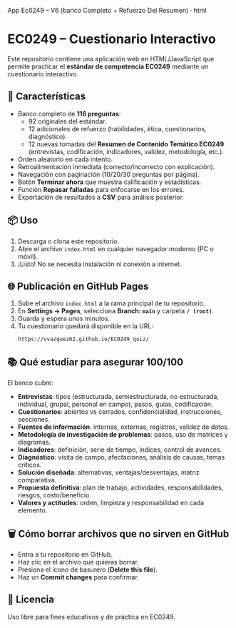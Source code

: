 App Ec0249 – V6 (banco Completo + Refuerzo Del Resumen)
· html
# EC0249 – Cuestionario Interactivo

Este repositorio contiene una aplicación web en HTML/JavaScript que permite practicar el **estándar de competencia EC0249** mediante un cuestionario interactivo.

## 🚀 Características
- Banco completo de **116 preguntas**:
  - 92 originales del estándar.
  - 12 adicionales de refuerzo (habilidades, ética, cuestionarios, diagnóstico).
  - 12 nuevas tomadas del **Resumen de Contenido Temático EC0249** (entrevistas, codificación, indicadores, validez, metodología, etc.).
- Orden aleatorio en cada intento.
- Retroalimentación inmediata (correcto/incorrecto con explicación).
- Navegación con paginación (10/20/30 preguntas por página).
- Botón **Terminar ahora** que muestra calificación y estadísticas.
- Función **Repasar falladas** para enfocarse en los errores.
- Exportación de resultados a **CSV** para análisis posterior.

## 📦 Uso
1. Descarga o clona este repositorio.
2. Abre el archivo `index.html` en cualquier navegador moderno (PC o móvil).
3. ¡Listo! No se necesita instalación ni conexión a internet.

## 🌐 Publicación en GitHub Pages
1. Sube el archivo `index.html` a la rama principal de tu repositorio.
2. En **Settings → Pages**, selecciona **Branch: `main`** y carpeta **`/ (root)`**.
3. Guarda y espera unos minutos.
4. Tu cuestionario quedará disponible en la URL:
   ```
   https://vvazquez62.github.io/EC0249_quiz/
   ```

## 📚 Qué estudiar para asegurar 100/100
El banco cubre:
- **Entrevistas**: tipos (estructurada, semiestructurada, no estructurada, individual, grupal, personal en campo), pasos, guías, codificación.
- **Cuestionarios**: abiertos vs cerrados, confidencialidad, instrucciones, secciones.
- **Fuentes de información**: internas, externas, registros, validez de datos.
- **Metodología de investigación de problemas**: pasos, uso de matrices y diagramas.
- **Indicadores**: definición, serie de tiempo, índices, control de avances.
- **Diagnóstico**: visita de campo, afectaciones, análisis de causas, temas críticos.
- **Solución diseñada**: alternativas, ventajas/desventajas, matriz comparativa.
- **Propuesta definitiva**: plan de trabajo, actividades, responsabilidades, riesgos, costo/beneficio.
- **Valores y actitudes**: orden, limpieza y responsabilidad en cada elemento.

## 🗑 Cómo borrar archivos que no sirven en GitHub
- Entra a tu repositorio en GitHub.
- Haz clic en el archivo que quieras borrar.
- Presiona el ícono de basurero (**Delete this file**).
- Haz un **Commit changes** para confirmar.

## 📄 Licencia
Uso libre para fines educativos y de práctica en EC0249.

